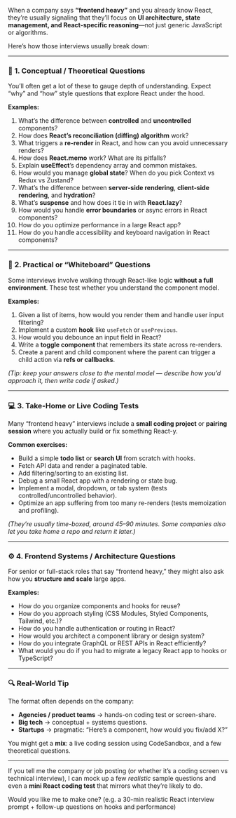 When a company says **“frontend heavy”** and you already know React, they’re usually signaling that they’ll focus on **UI architecture, state management, and React-specific reasoning**—not just generic JavaScript or algorithms.

Here’s how those interviews usually break down:

---

### 💬 **1. Conceptual / Theoretical Questions**

You’ll often get a lot of these to gauge depth of understanding. Expect “why” and “how” style questions that explore React under the hood.

**Examples:**

1. What’s the difference between **controlled** and **uncontrolled** components?
2. How does **React’s reconciliation (diffing) algorithm** work?
3.  What triggers a **re-render** in React, and how can you avoid unnecessary renders?
4. How does **React.memo** work? What are its pitfalls?
5. Explain **useEffect**’s dependency array and common mistakes.
6. How would you manage **global state**? When do you pick Context vs Redux vs Zustand?
7.  What’s the difference between **server-side rendering**, **client-side rendering**, and **hydration**?
8.  What’s **suspense** and how does it tie in with **React.lazy**?
9.  How would you handle **error boundaries** or async errors in React components?
10. How do you optimize performance in a large React app?
11. How do you handle accessibility and keyboard navigation in React components?

---

### 🧠 **2. Practical or “Whiteboard” Questions**

Some interviews involve walking through React-like logic **without a full environment**. These test whether you understand the component model.

**Examples:**

1. Given a list of items, how would you render them and handle user input filtering?
2. Implement a custom **hook** like `useFetch` or `usePrevious`.
3. How would you debounce an input field in React?
4. Write a **toggle component** that remembers its state across re-renders.
5. Create a parent and child component where the parent can trigger a child action via **refs or callbacks**.

*(Tip: keep your answers close to the mental model — describe how you’d approach it, then write code if asked.)*

---

### 💻 **3. Take-Home or Live Coding Tests**

Many “frontend heavy” interviews include a **small coding project** or **pairing session** where you actually build or fix something React-y.

**Common exercises:**

* Build a simple **todo list** or **search UI** from scratch with hooks.
* Fetch API data and render a paginated table.
* Add filtering/sorting to an existing list.
* Debug a small React app with a rendering or state bug.
* Implement a modal, dropdown, or tab system (tests controlled/uncontrolled behavior).
* Optimize an app suffering from too many re-renders (tests memoization and profiling).

*(They’re usually time-boxed, around 45–90 minutes. Some companies also let you take home a repo and return it later.)*

---

### ⚙️ **4. Frontend Systems / Architecture Questions**

For senior or full-stack roles that say “frontend heavy,” they might also ask how you **structure and scale** large apps.

**Examples:**

* How do you organize components and hooks for reuse?
* How do you approach styling (CSS Modules, Styled Components, Tailwind, etc.)?
* How do you handle authentication or routing in React?
* How would you architect a component library or design system?
* How do you integrate GraphQL or REST APIs in React efficiently?
* What would you do if you had to migrate a legacy React app to hooks or TypeScript?

---

### 🔍 **Real-World Tip**

The format often depends on the company:

* **Agencies / product teams** → hands-on coding test or screen-share.
* **Big tech** → conceptual + systems questions.
* **Startups** → pragmatic: “Here’s a component, how would you fix/add X?”

You might get a **mix**: a live coding session using CodeSandbox, and a few theoretical questions.

---

If you tell me the company or job posting (or whether it’s a coding screen vs technical interview), I can mock up a few *realistic* sample questions and even a **mini React coding test** that mirrors what they’re likely to do.

Would you like me to make one? (e.g. a 30-min realistic React interview prompt + follow-up questions on hooks and performance)
